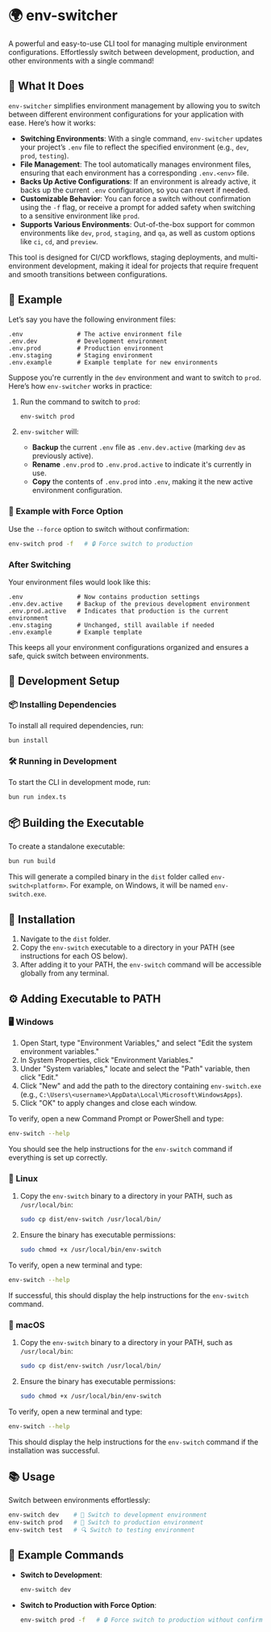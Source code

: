 # 🌍 env-switcher

A powerful and easy-to-use CLI tool for managing multiple environment configurations. Effortlessly switch between development, production, and other environments with a single command!

## 📝 What It Does

`env-switcher` simplifies environment management by allowing you to switch between different environment configurations for your application with ease. Here’s how it works:

- **Switching Environments**: With a single command, `env-switcher` updates your project’s `.env` file to reflect the specified environment (e.g., `dev`, `prod`, `testing`).
- **File Management**: The tool automatically manages environment files, ensuring that each environment has a corresponding `.env.<env>` file.
- **Backs Up Active Configurations**: If an environment is already active, it backs up the current `.env` configuration, so you can revert if needed.
- **Customizable Behavior**: You can force a switch without confirmation using the `-f` flag, or receive a prompt for added safety when switching to a sensitive environment like `prod`.
- **Supports Various Environments**: Out-of-the-box support for common environments like `dev`, `prod`, `staging`, and `qa`, as well as custom options like `ci`, `cd`, and `preview`.

This tool is designed for CI/CD workflows, staging deployments, and multi-environment development, making it ideal for projects that require frequent and smooth transitions between configurations.

## 🌟 Example

Let’s say you have the following environment files:

```
.env               # The active environment file
.env.dev           # Development environment
.env.prod          # Production environment
.env.staging       # Staging environment
.env.example       # Example template for new environments
```

Suppose you're currently in the `dev` environment and want to switch to `prod`. Here’s how `env-switcher` works in practice:

1. Run the command to switch to `prod`:
   ```bash
   env-switch prod
   ```
   
2. `env-switcher` will:
   - **Backup** the current `.env` file as `.env.dev.active` (marking `dev` as previously active).
   - **Rename** `.env.prod` to `.env.prod.active` to indicate it's currently in use.
   - **Copy** the contents of `.env.prod` into `.env`, making it the new active environment configuration.

### 📝 Example with Force Option
Use the `--force` option to switch without confirmation:
```bash
env-switch prod -f   # 🔒 Force switch to production
```

### After Switching
Your environment files would look like this:
```
.env               # Now contains production settings
.env.dev.active    # Backup of the previous development environment
.env.prod.active   # Indicates that production is the current environment
.env.staging       # Unchanged, still available if needed
.env.example       # Example template
```

This keeps all your environment configurations organized and ensures a safe, quick switch between environments.

## 🚀 Development Setup

### 📦 Installing Dependencies
To install all required dependencies, run:
```bash
bun install
```

### 🛠️ Running in Development
To start the CLI in development mode, run:
```bash
bun run index.ts
```

## 📦 Building the Executable

To create a standalone executable:
```bash
bun run build
```

This will generate a compiled binary in the `dist` folder called `env-switch<platform>`. For example, on Windows, it will be named `env-switch.exe`.

## 💾 Installation

1. Navigate to the `dist` folder.
2. Copy the `env-switch` executable to a directory in your PATH (see instructions for each OS below).
3. After adding it to your PATH, the `env-switch` command will be accessible globally from any terminal.

## ⚙️ Adding Executable to PATH

### 🖥️ Windows

1. Open Start, type "Environment Variables," and select "Edit the system environment variables."
2. In System Properties, click "Environment Variables."
3. Under "System variables," locate and select the "Path" variable, then click "Edit."
4. Click "New" and add the path to the directory containing `env-switch.exe` (e.g., `C:\Users\<username>\AppData\Local\Microsoft\WindowsApps`).
5. Click "OK" to apply changes and close each window.

To verify, open a new Command Prompt or PowerShell and type:
```bash
env-switch --help
```
You should see the help instructions for the `env-switch` command if everything is set up correctly.

### 🐧 Linux

1. Copy the `env-switch` binary to a directory in your PATH, such as `/usr/local/bin`:
   ```bash
   sudo cp dist/env-switch /usr/local/bin/
   ```
2. Ensure the binary has executable permissions:
   ```bash
   sudo chmod +x /usr/local/bin/env-switch
   ```

To verify, open a new terminal and type:
```bash
env-switch --help
```
If successful, this should display the help instructions for the `env-switch` command.

### 🍏 macOS

1. Copy the `env-switch` binary to a directory in your PATH, such as `/usr/local/bin`:
   ```bash
   sudo cp dist/env-switch /usr/local/bin/
   ```
2. Ensure the binary has executable permissions:
   ```bash
   sudo chmod +x /usr/local/bin/env-switch
   ```

To verify, open a new terminal and type:
```bash
env-switch --help
```
This should display the help instructions for the `env-switch` command if the installation was successful.

## 📚 Usage

Switch between environments effortlessly:
```bash
env-switch dev    # 🌱 Switch to development environment
env-switch prod   # 🚀 Switch to production environment
env-switch test   # 🔍 Switch to testing environment
```

## 📝 Example Commands

- **Switch to Development**:
   ```bash
   env-switch dev
   ```

- **Switch to Production with Force Option**:
   ```bash
   env-switch prod -f   # 🔒 Force switch to production without confirmation
   ```

